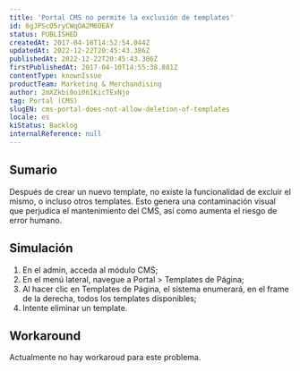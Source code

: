 ```yaml
---
title: 'Portal CMS no permite la exclusión de templates'
id: 6gJPScO5ryCWqOA2M6OEAY
status: PUBLISHED
createdAt: 2017-04-10T14:52:54.044Z
updatedAt: 2022-12-22T20:45:43.386Z
publishedAt: 2022-12-22T20:45:43.386Z
firstPublishedAt: 2017-04-10T14:55:38.881Z
contentType: knownIssue
productTeam: Marketing & Merchandising
author: 2mXZkbi0oi061KicTExNjo
tag: Portal (CMS)
slugEN: cms-portal-does-not-allow-deletion-of-templates
locale: es
kiStatus: Backlog
internalReference: null
---
```


## Sumario

Después de crear un nuevo template, no existe la funcionalidad de excluir el mismo, o incluso otros templates. Esto genera una contaminación visual que perjudica el mantenimiento del CMS, así como aumenta el riesgo de error humano.

## Simulación

1. En el admin, acceda al módulo CMS;
2. En el menú lateral, navegue a Portal > Templates de Página;
3. Al hacer clic en Templates de Página, el sistema enumerará, en el frame de la derecha, todos los templates disponibles;
4. Intente eliminar un template.

## Workaround

Actualmente no hay workaroud para este problema.

